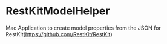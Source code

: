 # RestKitModelHelper
Mac Application to create model properties from the JSON for RestKit(https://github.com/RestKit/RestKit)
